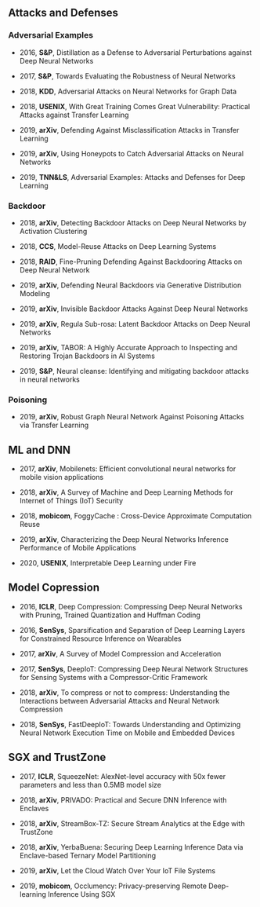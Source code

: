 
## Attacks and Defenses

### Adversarial Examples

- 2016, **S&P**, Distillation as a Defense to Adversarial Perturbations against Deep Neural Networks

- 2017, **S&P**, Towards Evaluating the Robustness of Neural Networks

- 2018, **KDD**, Adversarial Attacks on Neural Networks for Graph Data

- 2018, **USENIX**, With Great Training Comes Great Vulnerability: Practical Attacks against Transfer Learning

- 2019, **arXiv**, Defending Against Misclassification Attacks in Transfer Learning

- 2019, **arXiv**, Using Honeypots to Catch Adversarial Attacks on Neural Networks

- 2019, **TNN&LS**, Adversarial Examples: Attacks and Defenses for Deep Learning

### Backdoor

- 2018, **arXiv**, Detecting Backdoor Attacks on Deep Neural Networks by Activation Clustering

- 2018, **CCS**, Model-Reuse Attacks on Deep Learning Systems

- 2018, **RAID**, Fine-Pruning Defending Against Backdooring Attacks on Deep Neural Network

- 2019, **arXiv**, Defending Neural Backdoors via Generative Distribution Modeling

- 2019, **arXiv**, Invisible Backdoor Attacks Against Deep Neural Networks

- 2019, **arXiv**, Regula Sub-rosa: Latent Backdoor Attacks on Deep Neural Networks

- 2019, **arXiv**, TABOR: A Highly Accurate Approach to Inspecting and Restoring Trojan Backdoors in AI Systems

- 2019, **S&P**, Neural cleanse: Identifying and mitigating backdoor attacks in neural networks

### Poisoning

- 2019, **arXiv**, Robust Graph Neural Network Against Poisoning Attacks via Transfer Learning

## ML and DNN

- 2017, **arXiv**, Mobilenets: Efficient convolutional neural networks for mobile vision applications

- 2018, **arXiv**, A Survey of Machine and Deep Learning Methods for Internet of Things (IoT) Security

- 2018, **mobicom**, FoggyCache : Cross-Device Approximate Computation Reuse

- 2019, **arXiv**, Characterizing the Deep Neural Networks Inference Performance of Mobile Applications

- 2020, **USENIX**, Interpretable Deep Learning under Fire

## Model Copression

- 2016, **ICLR**, Deep Compression: Compressing Deep Neural Networks with Pruning, Trained Quantization and Huffman Coding

- 2016, **SenSys**, Sparsification and Separation of Deep Learning Layers for Constrained Resource Inference on Wearables

- 2017, **arXiv**, A Survey of Model Compression and Acceleration

- 2017, **SenSys**, DeepIoT: Compressing Deep Neural Network Structures for Sensing Systems with a Compressor-Critic Framework

- 2018, **arXiv**, To compress or not to compress: Understanding the Interactions between Adversarial Attacks and Neural Network Compression

- 2018, **SenSys**, FastDeepIoT: Towards Understanding and Optimizing Neural Network Execution Time on Mobile and Embedded Devices

## SGX and TrustZone

- 2017, **ICLR**, SqueezeNet: AlexNet-level accuracy with 50x fewer parameters and less than 0.5MB model size

- 2018, **arXiv**, PRIVADO: Practical and Secure DNN Inference with Enclaves

- 2018, **arXiv**, StreamBox-TZ: Secure Stream Analytics at the Edge with TrustZone

- 2018, **arXiv**, YerbaBuena: Securing Deep Learning Inference Data via Enclave-based Ternary Model Partitioning

- 2019, **arXiv**, Let the Cloud Watch Over Your IoT File Systems

- 2019, **mobicom**, Occlumency: Privacy-preserving Remote Deep-learning Inference Using SGX
